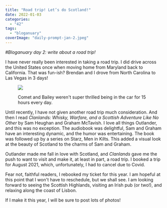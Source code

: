 ```yaml
---
title: "Road trip! Let’s do Scotland!"
date: 2022-01-03
categories: 
  - "42"
tags: 
  - "bloganuary"
coverImage: "daily-prompt-jan-2.jpeg"
---
```


_#Bloganuary day 2: write about a road trip!_

I have never really been interested in taking a road trip. I did drive across the United States once when moving home from Maryland back to California. That was fun-ish? Brendan and I drove from North Carolina to Las Vegas in 3 days!

<figure>

![](images/road_trip_068-1024x683.jpg)

<figcaption>

Comet and Bailey weren't super thrilled being in the car for 15 hours every day.

</figcaption>

</figure>

Until recently, I have not given another road trip much consideration. And then I read _Clanlands: Whisky, Warfare, and a Scottish Adventure Like No Other_ by Sam Heughan and Graham McTavish. I love all things Outlander, and this was no exception. The audiobook was delightful, Sam and Graham have an interesting dynamic, and the humor was entertaining. The book was followed up by a series on Starz, Men in Kilts. This added a visual look at the beauty of Scotland to the charms of Sam and Graham.

Outlander made me fall in love with Scotland, and _Clanlands_ gave me the push to want to visit and make it, at least in part, a road trip. I booked a trip for August 2021, which, unfortunately, I had to cancel due to Covid.

Fear not, faithful readers, I rebooked my ticket for this year. I am hopeful at this point that I won't have to reschedule, but we shall see. I am looking forward to seeing the Scottish Highlands, visiting an Irish pub (or two!), and relaxing along the coast of Lisbon.

If I make it this year, I will be sure to post lots of photos!
